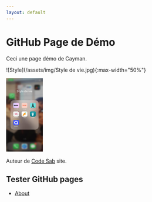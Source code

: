 ```yaml
---
layout: default
---
```


# GitHub Page de Démo

Ceci une page démo de Cayman.

![Style](/assets/img/Style de vie.jpg){:max-width="50%"}

<img src="/assets/img/Style de vie.jpg" width="100" height="200">

Auteur de [Code Sab](https://code-maven.com/) site.


## Tester GitHub pages

* [About](/about)
